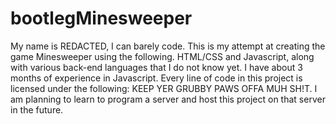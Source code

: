 # bootlegMinesweeper
My name is REDACTED, I can barely code.
This is my attempt at creating the game Minesweeper using the following.
HTML/CSS and Javascript, along with various back-end languages that I do not know yet.
I have about 3 months of experience in Javascript.
Every line of code in this project is licensed under the following:
KEEP YER GRUBBY PAWS OFFA MUH SH!T.
I am planning to learn to program a server and host this project on that server in the future.